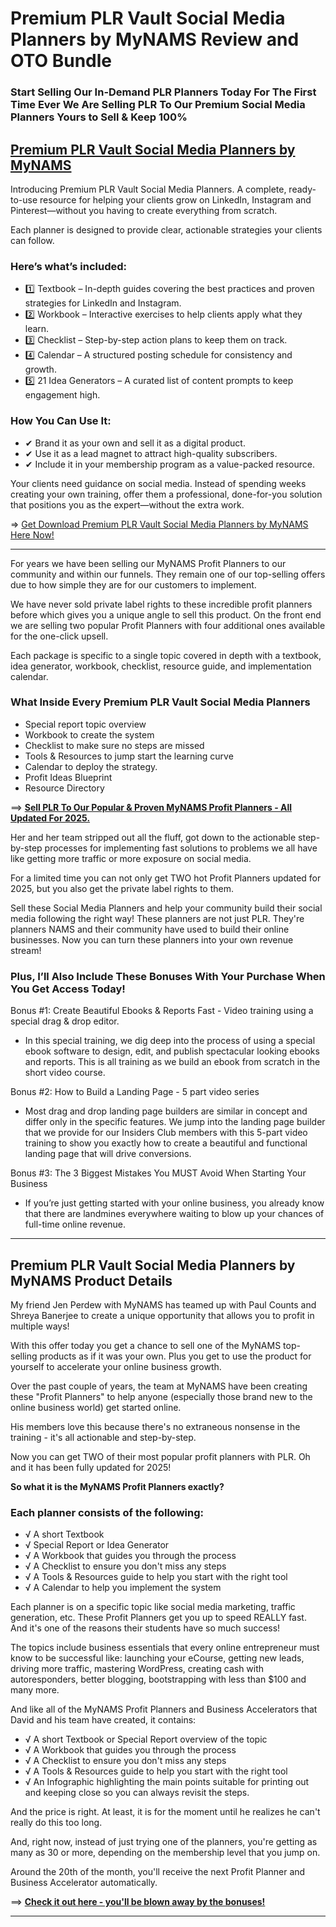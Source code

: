 # Premium PLR Vault Social Media Planners by MyNAMS Review and OTO Bundle

### Start Selling Our In-Demand PLR Planners Today For The First Time Ever We Are Selling PLR To Our Premium Social Media Planners Yours to Sell & Keep 100%

## [Premium PLR Vault Social Media Planners by MyNAMS](https://jvupsell.com/2025/02/premium-plr-vault-social-media-planners/)

Introducing Premium PLR Vault Social Media Planners. A complete, ready-to-use resource for helping your clients grow on LinkedIn, Instagram and Pinterest—without you having to create everything from scratch.

Each planner is designed to provide clear, actionable strategies your clients can follow. 

### Here’s what’s included:

- 1️⃣ Textbook – In-depth guides covering the best practices and proven strategies for LinkedIn and Instagram.
- 2️⃣ Workbook – Interactive exercises to help clients apply what they learn.
- 3️⃣ Checklist – Step-by-step action plans to keep them on track.
- 4️⃣ Calendar – A structured posting schedule for consistency and growth.
- 5️⃣ 21 Idea Generators – A curated list of content prompts to keep engagement high.

### How You Can Use It:

- ✔ Brand it as your own and sell it as a digital product.
- ✔ Use it as a lead magnet to attract high-quality subscribers.
- ✔ Include it in your membership program as a value-packed resource.

Your clients need guidance on social media. Instead of spending weeks creating your own training, offer them a professional, done-for-you solution that positions you as the expert—without the extra work.

=> [Get Download Premium PLR Vault Social Media Planners by MyNAMS Here Now!](https://warriorplus.com/o2/a/f3gqr7h/0)


---

For years we have been selling our MyNAMS Profit Planners to our community and within our funnels. They remain one of our top-selling offers due to how simple they are for our customers to implement.

We have never sold private label rights to these incredible profit planners before which gives you a unique angle to sell this product. On the front end we are selling two popular Profit Planners with four additional ones available for the one-click upsell.

Each package is specific to a single topic covered in depth with a textbook, idea generator, workbook, checklist, resource guide, and implementation calendar.

### What Inside Every Premium PLR Vault Social Media Planners

- Special report topic overview
- Workbook to create the system
- Checklist to make sure no steps are missed
- Tools & Resources to jump start the learning curve
- Calendar to deploy the strategy.
- Profit Ideas Blueprint
- Resource Directory

==> [**Sell PLR To Our Popular & Proven MyNAMS Profit Planners - All Updated For 2025.**](https://warriorplus.com/o2/a/f3gqr7h/0)

Her and her team stripped out all the fluff, got down to the actionable step-by-step processes for implementing fast solutions to problems we all have like getting more traffic or more exposure on social media.

For a limited time you can not only get TWO hot Profit Planners updated for 2025, but you also get the private label rights to them.

Sell these Social Media Planners and help your community build their social media following the right way! These planners are not just PLR. They're planners NAMS and their community have used to build their online businesses. Now you can turn these planners into your own revenue stream!

### Plus, I’ll Also Include These Bonuses With Your Purchase When You Get Access Today!

Bonus #1: Create Beautiful Ebooks & Reports Fast - Video training using a special drag & drop editor. 
- In this special training, we dig deep into the process of using a special ebook software to design, edit, and publish spectacular looking ebooks and reports.
This is all training as we build an ebook from scratch in the short video course.

Bonus #2: How to Build a Landing Page - 5 part video series
- Most drag and drop landing page builders are similar in concept and differ only in the specific features. We jump into the landing page builder that we provide for our Insiders Club members with this 5-part video training to show you exactly how to create a beautiful and functional landing page that will drive conversions.

Bonus #3: The 3 Biggest Mistakes You MUST Avoid When Starting Your Business
- If you’re just getting started with your online business, you already know that there are landmines everywhere waiting to blow up your chances of full-time online revenue.

---



## Premium PLR Vault Social Media Planners by MyNAMS Product Details

My friend Jen Perdew with MyNAMS has teamed up with Paul Counts and Shreya Banerjee to create a unique opportunity that allows you to profit in multiple ways!

With this offer today you get a chance to sell one of the MyNAMS top-selling products as if it was your own. Plus you get to use the product for yourself to accelerate your online business growth.

Over the past couple of years, the team at MyNAMS have been creating these "Profit Planners" to help anyone (especially those brand new to the online business world) get started online.

His members love this because there's no extraneous nonsense in the training - it's all actionable and step-by-step.

Now you can get TWO of their most popular profit planners with PLR. Oh and it has been fully updated for 2025!

**So what it is the MyNAMS Profit Planners exactly?**

### Each planner consists of the following:

- √ A short Textbook
- √ Special Report or Idea Generator
- √ A Workbook that guides you through the process
- √ A Checklist to ensure you don't miss any steps
- √ A Tools & Resources guide to help you start with the right tool
- √ A Calendar to help you implement the system

Each planner is on a specific topic like social media marketing, traffic generation, etc. These Profit Planners get you up to speed REALLY fast. And it's one of the reasons their students have so much success!

The topics include business essentials that every online entrepreneur must know to be successful like: launching your eCourse, getting new leads, driving more traffic, mastering WordPress, creating cash with autoresponders, better blogging, bootstrapping with less than $100 and many more.

And like all of the MyNAMS Profit Planners and Business Accelerators that David and his team have created, it contains:

- √ A short Textbook or Special Report overview of the topic
- √ A Workbook that guides you through the process
- √ A Checklist to ensure you don't miss any steps
- √ A Tools & Resources guide to help you start with the right tool
- √ An Infographic highlighting the main points suitable for printing out and keeping close so you can always revisit the steps.

And the price is right. At least, it is for the moment until he realizes he can't really do this too long.

And, right now, instead of just trying one of the planners, you're getting as many as 30 or more, depending on the membership level that you jump on.

Around the 20th of the month, you'll receive the next Profit Planner and Business Accelerator automatically.

==> [**Check it out here - you'll be blown away by the bonuses!**](https://warriorplus.com/o2/a/f3gqr7h/0)

---

